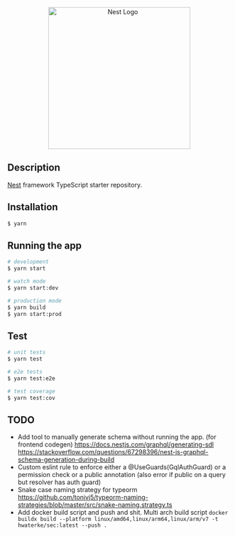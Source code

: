 <p align="center">
  <a href="http://nestjs.com/" target="blank"><img src="https://nestjs.com/img/logo_text.svg" width="320" alt="Nest Logo" /></a>
</p>

## Description

[Nest](https://github.com/nestjs/nest) framework TypeScript starter repository.

## Installation

```bash
$ yarn
```

## Running the app

```bash
# development
$ yarn start

# watch mode
$ yarn start:dev

# production mode
$ yarn build
$ yarn start:prod
```

## Test

```bash
# unit tests
$ yarn test

# e2e tests
$ yarn test:e2e

# test coverage
$ yarn test:cov
```

## TODO

- Add tool to manually generate schema without running the app. (for frontend
  codegen) https://docs.nestjs.com/graphql/generating-sdl
  https://stackoverflow.com/questions/67298396/nest-js-graphql-schema-generation-during-build
- Custom eslint rule to enforce either a @UseGuards(GqlAuthGuard) or a
  permission check or a public annotation (also error if public on a query but
  resolver has auth guard)
- Snake case naming strategy for typeorm
  https://github.com/tonivj5/typeorm-naming-strategies/blob/master/src/snake-naming.strategy.ts
- Add docker build script and push and shit. Multi arch build script
  `docker buildx build --platform linux/amd64,linux/arm64,linux/arm/v7 -t hwaterke/sec:latest --push .`
